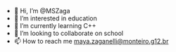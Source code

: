 - 👋 Hi, I’m @MSZaga
- 👀 I’m interested in education
- 🌱 I’m currently learning C++
- 💞️ I’m looking to collaborate on school
- 📫 How to reach me maya.zaganelli@monteiro.g12.br

<!---
MSZaga/MSZaga is a ✨ special ✨ repository because its `README.md` (this file) appears on your GitHub profile.
You can click the Preview link to take a look at your changes.
--->
